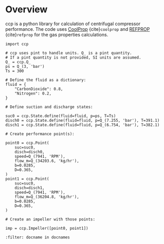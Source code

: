 # Overview

ccp is a python library for calculation of centrifugal compressor performance.
The code uses 
[CoolProp](http://www.coolprop.org/) {cite}`coolprop` and
[REFPROP](https://www.nist.gov/srd/refprop) {cite}`refprop`
for the gas properties calculations.

```{code-block} python
import ccp

# ccp uses pint to handle units. Q_ is a pint quantity.
# If a pint quantity is not provided, SI units are assumed.
Q_ = ccp.Q_
ps = Q_(3, 'bar')
Ts = 300

# Define the fluid as a dictionary:
fluid = {
    "CarbonDioxide": 0.8,
    "Nitrogen": 0.2,
}

# Define suction and discharge states:

suc0 = ccp.State.define(fluid=fluid, p=ps, T=Ts)
disch0 = ccp.State.define(fluid=fluid, p=Q_(7.255, 'bar'), T=391.1)
disch1 = ccp.State.define(fluid=fluid, p=Q_(6.754, 'bar'), T=382.1)

# Create performance point(s):

point0 = ccp.Point(
    suc=suc0,
    disch=disch0,
    speed=Q_(7941, 'RPM'),
    flow_m=Q_(34203.6, 'kg/hr'),
    b=0.0285,
    D=0.365,
)
point1 = ccp.Point(
    suc=suc0,
    disch=disch1,
    speed=Q_(7941, 'RPM'),
    flow_m=Q_(36204.8, 'kg/hr'),
    b=0.0285,
    D=0.365,
)

# Create an impeller with those points:

imp = ccp.Impeller([point0, point1])
```

```{bibliography}
:filter: docname in docnames
```